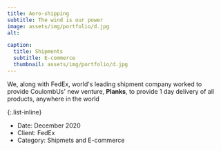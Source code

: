 ```yaml
---
title: Aero-shipping
subtitle: The wind is our power
image: assets/img/portfolio/d.jpg
alt: 

caption:
  title: Shipments
  subtitle: E-commerce
  thumbnail: assets/img/portfolio/d.jpg
---
```

We, along with FedEx, world's leading shipment company worked to provide CoulombUs' new venture, **Planks**, to provide 1 day delivery of all products, anywhere in the world

{:.list-inline}
- Date: December 2020
- Client: FedEx
- Category: Shipmets and E-commerce

